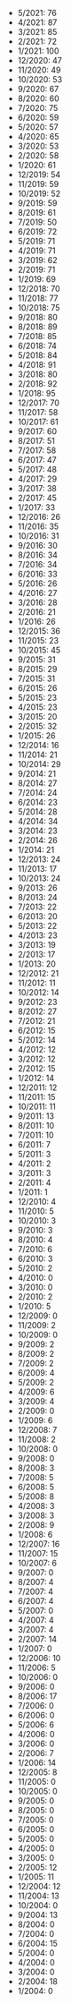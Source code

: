 *  5/2021: 76
*  4/2021: 87
*  3/2021: 85
*  2/2021: 72
*  1/2021: 100
*  12/2020: 47
*  11/2020: 49
*  10/2020: 53
*  9/2020: 67
*  8/2020: 60
*  7/2020: 75
*  6/2020: 59
*  5/2020: 57
*  4/2020: 65
*  3/2020: 53
*  2/2020: 58
*  1/2020: 61
*  12/2019: 54
*  11/2019: 59
*  10/2019: 52
*  9/2019: 59
*  8/2019: 61
*  7/2019: 50
*  6/2019: 72
*  5/2019: 71
*  4/2019: 71
*  3/2019: 62
*  2/2019: 71
*  1/2019: 69
*  12/2018: 70
*  11/2018: 77
*  10/2018: 75
*  9/2018: 80
*  8/2018: 89
*  7/2018: 85
*  6/2018: 74
*  5/2018: 84
*  4/2018: 91
*  3/2018: 80
*  2/2018: 92
*  1/2018: 95
*  12/2017: 70
*  11/2017: 58
*  10/2017: 61
*  9/2017: 60
*  8/2017: 51
*  7/2017: 58
*  6/2017: 47
*  5/2017: 48
*  4/2017: 29
*  3/2017: 38
*  2/2017: 45
*  1/2017: 33
*  12/2016: 26
*  11/2016: 35
*  10/2016: 31
*  9/2016: 30
*  8/2016: 34
*  7/2016: 34
*  6/2016: 33
*  5/2016: 26
*  4/2016: 27
*  3/2016: 28
*  2/2016: 21
*  1/2016: 26
*  12/2015: 36
*  11/2015: 23
*  10/2015: 45
*  9/2015: 31
*  8/2015: 29
*  7/2015: 31
*  6/2015: 26
*  5/2015: 23
*  4/2015: 23
*  3/2015: 20
*  2/2015: 32
*  1/2015: 26
*  12/2014: 16
*  11/2014: 21
*  10/2014: 29
*  9/2014: 21
*  8/2014: 27
*  7/2014: 24
*  6/2014: 23
*  5/2014: 28
*  4/2014: 34
*  3/2014: 23
*  2/2014: 26
*  1/2014: 21
*  12/2013: 24
*  11/2013: 17
*  10/2013: 24
*  9/2013: 26
*  8/2013: 24
*  7/2013: 22
*  6/2013: 20
*  5/2013: 22
*  4/2013: 23
*  3/2013: 19
*  2/2013: 17
*  1/2013: 20
*  12/2012: 21
*  11/2012: 11
*  10/2012: 14
*  9/2012: 23
*  8/2012: 27
*  7/2012: 21
*  6/2012: 15
*  5/2012: 14
*  4/2012: 12
*  3/2012: 12
*  2/2012: 15
*  1/2012: 14
*  12/2011: 12
*  11/2011: 15
*  10/2011: 11
*  9/2011: 13
*  8/2011: 10
*  7/2011: 10
*  6/2011: 7
*  5/2011: 3
*  4/2011: 2
*  3/2011: 3
*  2/2011: 4
*  1/2011: 1
*  12/2010: 4
*  11/2010: 5
*  10/2010: 3
*  9/2010: 3
*  8/2010: 4
*  7/2010: 6
*  6/2010: 3
*  5/2010: 2
*  4/2010: 0
*  3/2010: 0
*  2/2010: 2
*  1/2010: 5
*  12/2009: 0
*  11/2009: 2
*  10/2009: 0
*  9/2009: 2
*  8/2009: 2
*  7/2009: 2
*  6/2009: 4
*  5/2009: 2
*  4/2009: 6
*  3/2009: 4
*  2/2009: 0
*  1/2009: 6
*  12/2008: 7
*  11/2008: 2
*  10/2008: 0
*  9/2008: 0
*  8/2008: 3
*  7/2008: 5
*  6/2008: 5
*  5/2008: 8
*  4/2008: 3
*  3/2008: 3
*  2/2008: 9
*  1/2008: 6
*  12/2007: 16
*  11/2007: 15
*  10/2007: 6
*  9/2007: 0
*  8/2007: 4
*  7/2007: 4
*  6/2007: 4
*  5/2007: 0
*  4/2007: 4
*  3/2007: 4
*  2/2007: 14
*  1/2007: 0
*  12/2006: 10
*  11/2006: 5
*  10/2006: 0
*  9/2006: 0
*  8/2006: 17
*  7/2006: 0
*  6/2006: 0
*  5/2006: 6
*  4/2006: 0
*  3/2006: 0
*  2/2006: 7
*  1/2006: 14
*  12/2005: 8
*  11/2005: 0
*  10/2005: 0
*  9/2005: 0
*  8/2005: 0
*  7/2005: 0
*  6/2005: 0
*  5/2005: 0
*  4/2005: 0
*  3/2005: 0
*  2/2005: 12
*  1/2005: 11
*  12/2004: 12
*  11/2004: 13
*  10/2004: 0
*  9/2004: 13
*  8/2004: 0
*  7/2004: 0
*  6/2004: 15
*  5/2004: 0
*  4/2004: 0
*  3/2004: 0
*  2/2004: 18
*  1/2004: 0